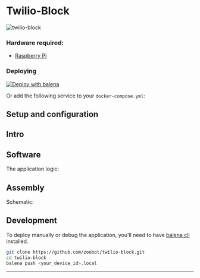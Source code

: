 # Twilio-Block

![twilio-block](https://raw.githubusercontent.com/twilio/twilio-block/master/docs/twilio-block.png)

### Hardware required:
- [Raspberry Pi](https://www.aliexpress.com/item/4000130040254.html?key=a7e37b5f6ff1de9cb410158b1013e54a&prodOvrd=RAC&opt=false&aff_fcid=4d2d920f11ef4078804fb898b3aa854b-1638805157605-08626-_9xk30H&tt=CPS_NORMAL&aff_fsk=_9xk30H&aff_platform=shareComponent-detail&sk=_9xk30H&aff_trace_key=4d2d920f11ef4078804fb898b3aa854b-1638805157605-08626-_9xk30H&terminal_id=5408ef9d287140f483e79c70c12dadf0)

### Deploying

[![Deploy with balena](https://balena.io/deploy.svg)](https://dashboard.balena-cloud.com/deploy?repoUrl=https://github.com/zoobot/twilio-block)

Or add the following service to your `docker-compose.yml`:

## Setup and configuration


## Intro


## Software

The application logic:


## Assembly

Schematic:


## Development

To deploy manually or debug the application, you'll need to have [balena cli](https://www.balena.io/docs/reference/balena-cli/) installed.

```bash
git clone https://github.com/zoobot/twilio-block.git
cd twilio-block
balena push <your_device_id>.local
```


---